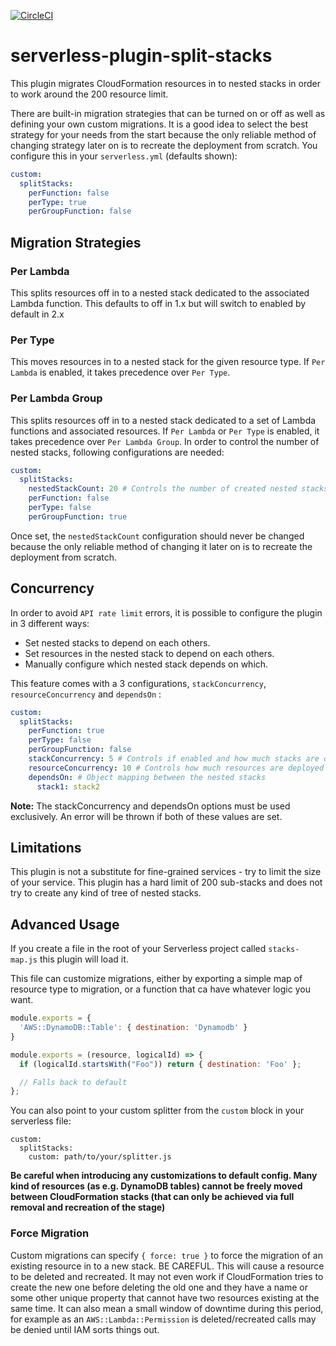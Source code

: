 [![CircleCI](https://circleci.com/gh/dougmoscrop/serverless-plugin-split-stacks.svg?style=svg)](https://circleci.com/gh/dougmoscrop/serverless-plugin-split-stacks)

# serverless-plugin-split-stacks

This plugin migrates CloudFormation resources in to nested stacks in order to work around the 200 resource limit.

There are built-in migration strategies that can be turned on or off as well as defining your own custom migrations. It is a good idea to select the best strategy for your needs from the start because the only reliable method of changing strategy later on is to recreate the deployment from scratch. You configure this in your `serverless.yml` (defaults shown):

```yaml
custom:
  splitStacks:
    perFunction: false
    perType: true
    perGroupFunction: false
```

## Migration Strategies

### Per Lambda

This splits resources off in to a nested stack dedicated to the associated Lambda function. This defaults to off in 1.x but will switch to enabled by default in 2.x

### Per Type

This moves resources in to a nested stack for the given resource type. If `Per Lambda` is enabled, it takes precedence over `Per Type`.

### Per Lambda Group

This splits resources off in to a nested stack dedicated to a set of Lambda functions and associated resources. If `Per Lambda` or `Per Type` is enabled, it takes precedence over `Per Lambda Group`. In order to control the number of nested stacks, following configurations are needed:

```yaml
custom:
  splitStacks:
    nestedStackCount: 20 # Controls the number of created nested stacks
    perFunction: false
    perType: false
    perGroupFunction: true
```

Once set, the `nestedStackCount` configuration should never be changed because the only reliable method of changing it later on is to recreate the deployment from scratch.

## Concurrency

In order to avoid `API rate limit` errors, it is possible to configure the plugin in 3 different ways:
 * Set nested stacks to depend on each others.
 * Set resources in the nested stack to depend on each others.
 * Manually configure which nested stack depends on which.

This feature comes with a 3 configurations, `stackConcurrency`, `resourceConcurrency` and `dependsOn` :

```yaml
custom:
  splitStacks:
    perFunction: true
    perType: false
    perGroupFunction: false
    stackConcurrency: 5 # Controls if enabled and how much stacks are deployed in parallel. Disabled if absent.
    resourceConcurrency: 10 # Controls how much resources are deployed in parallel. Disabled if absent.
    dependsOn: # Object mapping between the nested stacks
      stack1: stack2
```

**Note:** The stackConcurrency and dependsOn options must be used exclusively. An error will be thrown if both of these values are set.

## Limitations

This plugin is not a substitute for fine-grained services - try to limit the size of your service. This plugin has a hard limit of 200 sub-stacks and does not try to create any kind of tree of nested stacks.

## Advanced Usage

If you create a file in the root of your Serverless project called `stacks-map.js` this plugin will load it.

This file can customize migrations, either by exporting a simple map of resource type to migration, or a function that ca have whatever logic you want.

```javascript
module.exports = {
  'AWS::DynamoDB::Table': { destination: 'Dynamodb' }
}
```

```javascript
module.exports = (resource, logicalId) => {
  if (logicalId.startsWith("Foo")) return { destination: 'Foo' };

  // Falls back to default
};
```

You can also point to your custom splitter from the `custom` block in your serverless file:
```
custom:
  splitStacks:
    custom: path/to/your/splitter.js
```

__Be careful when introducing any customizations to default config. Many kind of resources (as e.g. DynamoDB tables) cannot be freely moved between CloudFormation stacks (that can only be achieved via full removal and recreation of the stage)__

### Force Migration

Custom migrations can specify `{ force: true }` to force the migration of an existing resource in to a new stack. BE CAREFUL. This will cause a resource to be deleted and recreated. It may not even work if CloudFormation tries to create the new one before deleting the old one and they have a name or some other unique property that cannot have two resources existing at the same time. It can also mean a small window of downtime during this period, for example as an `AWS::Lambda::Permission` is deleted/recreated calls may be denied until IAM sorts things out.
